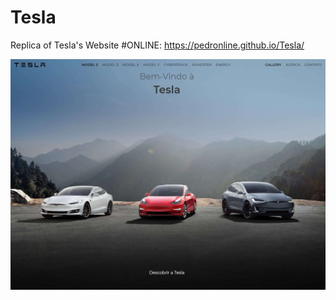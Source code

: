 # Tesla
Replica of Tesla's Website
#ONLINE: https://pedronline.github.io/Tesla/

![sketch image](https://github.com/pedronline/Tesla/blob/master/assets/images/tesla.jpg?raw=true)
